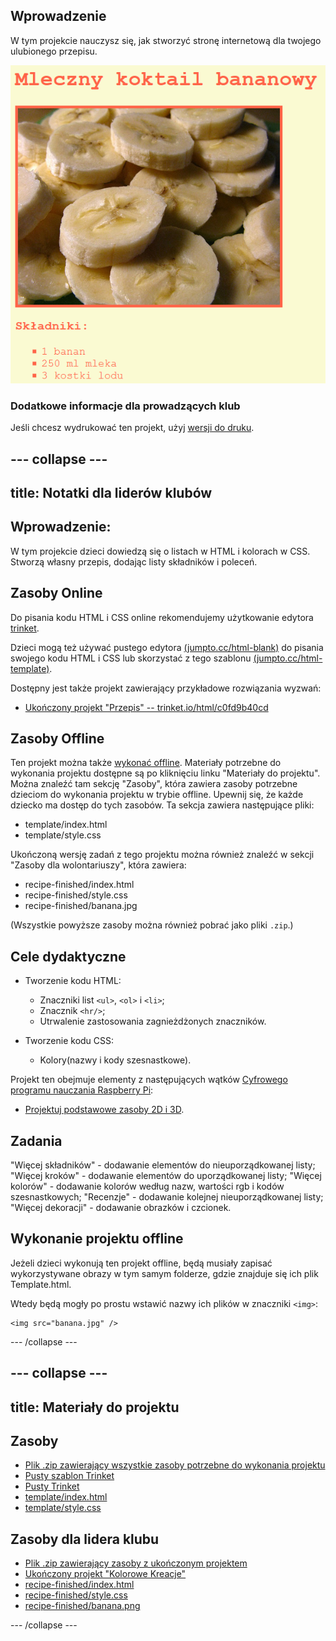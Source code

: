 ## Wprowadzenie

W tym projekcie nauczysz się, jak stworzyć stronę internetową dla twojego ulubionego przepisu.

![zrzut ekranu](images/recipe-final.png)

### Dodatkowe informacje dla prowadzących klub

Jeśli chcesz wydrukować ten projekt, użyj [wersji do druku](https://projects.raspberrypi.org/en/projects/recipe/print).

## \--- collapse \---

## title: Notatki dla liderów klubów

## Wprowadzenie:

W tym projekcie dzieci dowiedzą się o listach w HTML i kolorach w CSS. Stworzą własny przepis, dodając listy składników i poleceń.

## Zasoby Online

Do pisania kodu HTML i CSS online rekomendujemy użytkowanie edytora [trinket](https://trinket.io/).

Dzieci mogą też używać pustego edytora [(jumpto.cc/html-blank)](http://jumpto.cc/html-blank) do pisania swojego kodu HTML i CSS lub skorzystać z tego szablonu [(jumpto.cc/html-template)](http://jumpto.cc/html-template).

Dostępny jest także projekt zawierający przykładowe rozwiązania wyzwań:

+ [Ukończony projekt "Przepis" -- trinket.io/html/c0fd9b40cd](https://trinket.io/html/c0fd9b40cd)

## Zasoby Offline

Ten projekt można także [wykonać offline](https://www.codeclubprojects.org/en-GB/resources/webdev-working-offline/). Materiały potrzebne do wykonania projektu dostępne są po kliknięciu linku "Materiały do projektu". Można znaleźć tam sekcję "Zasoby", która zawiera zasoby potrzebne dzieciom do wykonania projektu w trybie offline. Upewnij się, że każde dziecko ma dostęp do tych zasobów. Ta sekcja zawiera następujące pliki:

+ template/index.html
+ template/style.css

Ukończoną wersję zadań z tego projektu można również znaleźć w sekcji "Zasoby dla wolontariuszy", która zawiera:

+ recipe-finished/index.html
+ recipe-finished/style.css
+ recipe-finished/banana.jpg

(Wszystkie powyższe zasoby można również pobrać jako pliki `.zip`.)

## Cele dydaktyczne

+ Tworzenie kodu HTML:
    
    + Znaczniki list `<ul>`, `<ol>` i `<li>`;
    + Znacznik `<hr/>`;
    + Utrwalenie zastosowania zagnieżdżonych znaczników.

+ Tworzenie kodu CSS:
    
    + Kolory(nazwy i kody szesnastkowe).

Projekt ten obejmuje elementy z następujących wątków [Cyfrowego programu nauczania Raspberry Pi](http://rpf.io/curriculum):

+ [ Projektuj podstawowe zasoby 2D i 3D](https://www.raspberrypi.org/curriculum/design/creator).

## Zadania

"Więcej składników" - dodawanie elementów do nieuporządkowanej listy; "Więcej kroków" - dodawanie elementów do uporządkowanej listy; "Więcej kolorów" - dodawanie kolorów według nazw, wartości rgb i kodów szesnastkowych; "Recenzje" - dodawanie kolejnej nieuporządkowanej listy; "Więcej dekoracji" - dodawanie obrazków i czcionek.

## Wykonanie projektu offline

Jeżeli dzieci wykonują ten projekt offline, będą musiały zapisać wykorzystywane obrazy w tym samym folderze, gdzie znajduje się ich plik Template.html.

Wtedy będą mogły po prostu wstawić nazwy ich plików w znaczniki `<img>`:

    <img src="banana.jpg" />
    

\--- /collapse \---

## \--- collapse \---

## title: Materiały do projektu

## Zasoby

+ [Plik .zip zawierający wszystkie zasoby potrzebne do wykonania projektu](https://rpf.io/p/en/recipe-go)
+ [Pusty szablon Trinket](http://jumpto.cc/trinket-template)
+ [Pusty Trinket](http://jumpto.cc/trinket-blank)
+ [template/index.html](resources/template-index.html)
+ [template/style.css](resources/template-style.css)

## Zasoby dla lidera klubu

+ [Plik .zip zawierający zasoby z ukończonym projektem](https://rpf.io/p/en/recipe-go)
+ [Ukończony projekt "Kolorowe Kreacje"](https://trinket.io/html/c0fd9b40cd)
+ [recipe-finished/index.html](resources/recipe-finished-index.html)
+ [recipe-finished/style.css](resources/recipe-finished-style.css)
+ [recipe-finished/banana.png](resources/recipe-finished-banana.png)

\--- /collapse \---